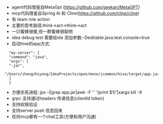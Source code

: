+ agent代码借鉴自MetaGpt (https://github.com/geekan/MetaGPT)
+ mcp代码借鉴自Spring Ai 和 Cline(https://github.com/cline/cline)
+ 有 team role action
+ 主要的思考路径:think->act->think->act
+ 一只蜜蜂很傻,但一群蜜蜂很聪明
+ idea debug test 需要给ide 添加参数:-Deditable.java.test.console=true
+ 启动hive的app方式:

```
  "my-server": {  
  "command": "java",  
  "args": [  
  "-jar",  
  "/Users/zhangzhiyong/IdeaProjects/open/mone/jcommon/hive/target/app.jar"  
  ]  
  }  
```
+ 方便杀死进程:  jps -l|grep app.jar|awk -F '' '{print $1}'|xargs kill -9
+ grpc 支持通过headers 传递信息(clientId token)
+ 支持权限验证
+ 支持server push 信息回来
+ 任何mcp都有一个chat工具(方便和用户沟通)